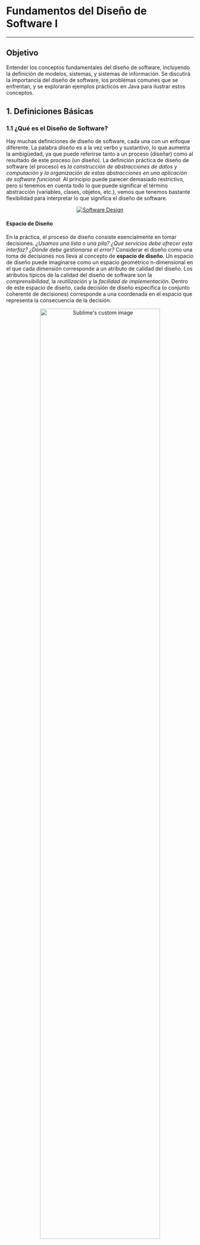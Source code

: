 # Fundamentos del Diseño de Software I

---

## Objetivo
Entender los conceptos fundamentales del diseño de software, incluyendo la definición de modelos, sistemas, y sistemas de información. Se discutirá la importancia del diseño de software, los problemas comunes que se enfrentan, y se explorarán ejemplos prácticos en Java para ilustrar estos conceptos.


## 1. Definiciones Básicas

### 1.1 ¿Qué es el Diseño de Software?

Hay muchas definiciones de diseño de software, cada una con un enfoque diferente. La palabra *diseño* es a la vez verbo y sustantivo, lo que aumenta la ambigüedad, ya que puede referirse tanto a un proceso (diseñar) como al resultado de este proceso (un diseño). La definición práctica de diseño de software (el proceso) es *la construcción de abstracciones de datos y computación y la organización de estas abstracciones en una aplicación de software funcional*. Al principio puede parecer demasiado restrictivo, pero si tenemos en cuenta todo lo que puede significar el término abstracción (variables, clases, objetos, etc.), vemos que tenemos bastante flexibilidad para interpretar lo que significa el diseño de software.

<div align="center">

[![Software Design](https://img.youtube.com/vi/Fi3_BjVzpqk/hqdefault.jpg)](https://www.youtube.com/watch?v=Fi3_BjVzpqk)

</div>

#### Espacio de Diseño

En la práctica, el proceso de diseño consiste esencialmente en tomar decisiones. *¿Usamos una lista o una pila? ¿Qué servicios debe ofrecer esta interfaz? ¿Dónde debe gestionarse el error?* Considerar el diseño como una toma de decisiones nos lleva al concepto de **espacio de diseño**. Un espacio de diseño puede imaginarse como un espacio geométrico n-dimensional en el que cada dimensión corresponde a un atributo de calidad del diseño. Los atributos típicos de la calidad del diseño de software son la *comprensibilidad*, la *reutilización* y la *facilidad de implementación*. Dentro de este espacio de diseño, cada decisión de diseño específica (o conjunto coherente de decisiones) corresponde a una coordenada en el espacio que representa la consecuencia de la decisión.

<p align="center">
  <img src="https://raw.githubusercontent.com/prmr/SoftwareDesign/master/modules/figures/m01-DesignSpace.png" alt="Sublime's custom image" width=80%/>
</p>

Otros factor importante esw la *robustez* (resistencia a los errores).

### 1.2 ¿Qué es un modelo?
Un modelo es una representación abstracta y simplificada de un sistema o proceso real. Los modelos se utilizan para entender, analizar y predecir el comportamiento de sistemas complejos sin necesidad de trabajar directamente con el sistema real.

<div align="center">

[![Software Design](https://img.youtube.com/vi/uWuNfhDvZz8/hqdefault.jpg)](https://www.youtube.com/watch?v=uWuNfhDvZz8)

</div>


- **Ejemplo**: En Java, una clase que representa una entidad del mundo real, como un `Empleado`, es un modelo. Contiene atributos como `nombre`, `edad`, `salario`, y métodos para manipular estos datos.

```java
public class Empleado {
    private String nombre;
    private int edad;
    private double salario;

    public Empleado(String nombre, int edad, double salario) {
        this.nombre = nombre;
        this.edad = edad;
        this.salario = salario;
    }

    // Métodos getter y setter
    public String getNombre() { return nombre; }
    public void setNombre(String nombre) { this.nombre = nombre; }

    public int getEdad() { return edad; }
    public void setEdad(int edad) { this.edad = edad; }

    public double getSalario() { return salario; }
    public void setSalario(double salario) { this.salario = salario; }
}
```

Complemento: [What is a Model? ](https://www.youtube.com/watch?v=OKA4_J5yeoU)

### 1.3 ¿Qué es diseño de software?
El diseño de software es el proceso de definir la arquitectura, los componentes, las interfaces y otros aspectos de un sistema de software. Este proceso es crucial para garantizar que el software sea eficiente, mantenible y cumpla con los requisitos del usuario.

- **Ejemplo**: Diseñar un sistema que gestione las operaciones de una biblioteca. Aquí, el diseño incluye la definición de las clases `Libro`, `Usuario`, `Préstamo`, y sus interacciones.

### 1.4 ¿Qué es un sistema?
Un sistema es un conjunto de componentes interrelacionados que trabajan juntos para lograr un objetivo común. En informática, un sistema puede ser un conjunto de software y hardware que interactúan para realizar una tarea específica.

<div align="center">

[![Software Design](https://img.youtube.com/vi/Fd-zhGXgHUs/hqdefault.jpg)](https://www.youtube.com/watch?v=Fd-zhGXgHUs)

</div>

- **Ejemplo**: Un sistema de gestión de inventarios en un almacén, que incluye bases de datos, aplicaciones de software y dispositivos de hardware.

Complemento: [Systems Thinking! ](https://www.youtube.com/watch?v=GPW0j2Bo_eY)

### 1.5 ¿Qué es un sistema de información?
Un sistema de información es un tipo de sistema que recopila, procesa, almacena y distribuye información para apoyar la toma de decisiones y el control en una organización.

- **Ejemplo**: Un sistema de gestión académica que maneja los datos de estudiantes, cursos, y calificaciones.


## 2. Problemas en el Diseño de Software

### 2.1 Complejidad
El software es inherentemente complejo, y a medida que los sistemas crecen, su complejidad aumenta, lo que hace más difícil su mantenimiento y evolución.

- **Ejemplo**: Un sistema de comercio electrónico que necesita integrar pasarelas de pago, gestión de inventarios, y servicio al cliente. La complejidad radica en garantizar que todos estos subsistemas funcionen correctamente y se integren bien.

### 2.2 Escalabilidad
Diseñar software que pueda crecer en capacidad para manejar más usuarios, transacciones, o datos es un reto significativo.

- **Ejemplo**: Un sitio web de noticias que debe manejar picos de tráfico durante eventos importantes. Si no está bien diseñado, el sistema podría fallar bajo alta carga.

### 2.3 Mantenibilidad
El software debe ser fácil de modificar y mejorar. Un diseño deficiente puede llevar a un "código espagueti", donde el código está tan entrelazado que es difícil de entender y cambiar.

- **Ejemplo**: Si el código de un sistema de nómina no está bien estructurado, agregar una nueva regla de cálculo de impuestos podría requerir cambios en múltiples lugares, aumentando el riesgo de errores.

### 2.4 Seguridad
Los sistemas de software deben estar diseñados para resistir ataques y proteger la integridad y confidencialidad de los datos.

- **Ejemplo**: Un sistema bancario que debe proteger las transacciones financieras y los datos de los clientes frente a accesos no autorizados.

### 2.5 Otros

- Falta de documentación: Sin una adecuada documentación, mantener y evolucionar el software se vuelve difícil.
- Incompatibilidad de requisitos: A veces, los requisitos pueden ser conflictivos o cambiantes, lo que complica el proceso de diseño.

## 3. Discusión 


¿Cómo influyen los problemas mencionados en el éxito de un proyecto de software? Reflexiona sobre un proyecto en el que has trabajado y cómo el diseño afectó el resultado.

## 4. Ejercicios

### 1. Identificación de Modelos en Sistemas Reales

Objetivo: Reconocer y definir modelos en sistemas de software existentes.

**Instrucciones:**

1. **Describir el Modelo:** Elige un sistema de software con el que estés familiarizado (por ejemplo, una aplicación bancaria, un sistema de gestión de estudiantes, o una tienda en línea).
2. **Identificar Clases:** Define al menos tres clases que formarían parte del modelo de este sistema. Describe brevemente los atributos y métodos de cada clase.
3. **Relacionar Clases:** Explica cómo estas clases interactúan entre sí dentro del sistema.
4. **Diagrama UML:** Dibuja un diagrama UML de clases que represente el modelo.

**Ejemplo**: Para una tienda en línea, las clases podrían ser `Producto`, `Cliente`, y `Orden`. Describe cómo `Cliente` puede realizar una `Orden` que contiene múltiples `Productos`.


### 2. Problemas Comunes en el Diseño de Software

Lee un caso de estudio sobre un proyecto de software que enfrentó problemas debido a un mal diseño (puedes utilizar ejemplos reales o ficticios). Identifica y analiza los problemas de diseño que llevaron al fracaso o a los desafíos en el proyecto.

**Tareas:**
- Identifica los problemas de diseño en el caso de estudio.
- Propón soluciones alternativas que podrían haberse implementado.
- Reflexiona sobre cómo estos problemas pueden evitarse en futuros proyectos.

**Objetivo:**
Reconocer y analizar problemas comunes en el diseño de software.


### 3.  Diseño de un Sistema de Información

Diseña un sistema de información para una pequeña biblioteca que permita gestionar préstamos de libros, devoluciones, y el registro de usuarios. Define las clases necesarias y cómo interactuarán entre sí.

**Tareas:**
- Define las clases `Libro`, `Usuario`, `Préstamo`, y cualquier otra que consideres relevante.
- Especifica los métodos que cada clase deberá implementar.
- Describe cómo las clases interactuarán para gestionar un préstamo de libro.
- Dibuja un diagrama UML para visualizar el sistema de información.

**Objetivo:**
Aplicar el concepto de sistema de información a un escenario realista y estructurado.

#### 4. Análisis y Diseño de un Sistema

Dado un conjunto de requisitos, diseña un sistema para gestionar un pequeño supermercado. El sistema debe permitir la gestión de productos, clientes, y ventas.

**Tareas:**
- Define las clases necesarias (`Producto`, `Cliente`, `Venta`, etc.).
- Especifica las relaciones entre las clases.
- Desarrolla un diagrama UML para representar el diseño del sistema.
- Escribe pseudocódigo para un método que permita realizar una venta y actualizar el inventario.

**Objetivo:**
Ejercitar la capacidad de diseñar un sistema completo a partir de requisitos dados.

## Conclusión

El diseño de software es un pilar fundamental en la ingeniería de software, ya que define la estructura y el comportamiento de los sistemas que desarrollamos. A través de esta clase, hemos explorado conceptos clave como modelos, sistemas, y sistemas de información, así como los problemas comunes que pueden surgir durante el diseño de software. Estos conceptos no solo son teóricos, sino que tienen un impacto directo en la calidad, mantenibilidad y escalabilidad del software que construimos.

Al comprender y aplicar correctamente estos principios, estarás mejor preparado para enfrentar los desafíos que surgen en la creación de sistemas complejos. Un buen diseño de software no solo facilita el desarrollo inicial, sino que también asegura que el sistema pueda adaptarse y evolucionar con el tiempo, ofreciendo un valor sostenible y duradero.

Es esencial recordar que el diseño de software es un proceso iterativo, en el que aprenderás y mejorarás con la práctica y la experiencia. Cada decisión de diseño que tomes tiene implicaciones significativas para el futuro del proyecto, por lo que es crucial abordarlo con cuidado, considerando tanto las necesidades actuales como las posibles exigencias futuras.

Con este conocimiento como base, estarás mejor equipado para diseñar soluciones de software que no solo funcionen hoy, sino que también puedan crecer y adaptarse en el futuro.


## Referencias

- *Introduction to Software Design with Java*. Martin P. Robillard. Springer 2022, segunda edición.
- [Java Programming: Principles of Software Design](https://www.coursera.org/learn/java-programming-design-principles)


---

¿Hay algún tema específico que desees que profundicemos más o alguna pregunta sobre los ejemplos presentados?